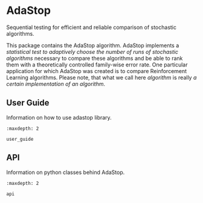 # AdaStop

Sequential testing for efficient and reliable comparison of stochastic algorithms.

This package contains the AdaStop algorithm. AdaStop implements a *statistical test to adaptively choose the number of runs of stochastic algorithms* necessary to compare these algorithms and be able to rank them with a theoretically controlled family-wise error rate. One particular application for which AdaStop was created is to compare Reinforcement Learning algorithms. Please note, that what we call here *algorithm* is really *a certain implementation of an algorithm*.



## User Guide


Information on how to use adastop library.

```{toctree}
:maxdepth: 2

user_guide
```


## API

Information on python classes behind AdaStop.

```{toctree}
:maxdepth: 2

api
```
